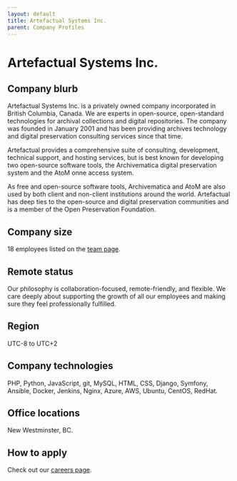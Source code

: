 ```yaml
---
layout: default
title: Artefactual Systems Inc.
parent: Company Profiles
---
```


# Artefactual Systems Inc.

## Company blurb

Artefactual Systems Inc. is a privately owned company incorporated in British Columbia, Canada. We are experts in open-source, open-standard technologies for archival collections and digital repositories. The company was founded in January 2001 and has been providing archives technology and digital preservation consulting services since that time.

Artefactual provides a comprehensive suite of consulting, development, technical support, and hosting services, but is best known for developing two open-source software tools, the Archivematica digital preservation system and the AtoM onne access system.

As free and open-source software tools, Archivematica and AtoM are also used by both client and non-client  institutions around the world. Artefactual has deep ties to the open-source and digital preservation communities and is a member of the Open Preservation Foundation.

## Company size

18 employees listed on the [team page](https://www.artefactual.com/team/).

## Remote status

Our philosophy is collaboration-focused, remote-friendly, and flexible. We care deeply about supporting the growth of all our employees and making sure they feel professionally fulfilled.

## Region

UTC-8 to UTC+2

## Company technologies

PHP, Python, JavaScript, git, MySQL, HTML, CSS, Django, Symfony, Ansible, Docker, Jenkins, Nginx, Azure, AWS, Ubuntu, CentOS, RedHat.

## Office locations

New Westminster, BC.

## How to apply

Check out our [careers page](https://artefactual-systems.breezy.hr/).
